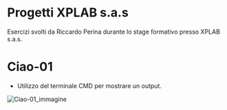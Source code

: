 # Progetti XPLAB s.a.s
Esercizi svolti da Riccardo Perina durante lo stage formativo presso XPLAB s.a.s.

# Ciao-01
 - Utilizzo del terminale CMD per mostrare un output.

![Ciao-01_immagine](https://github.com/Riccardoperina21/Progetti---XPLAB-s.a.s/assets/149510766/246af86b-87be-4d24-ab5c-c4af03a6b1ef)
